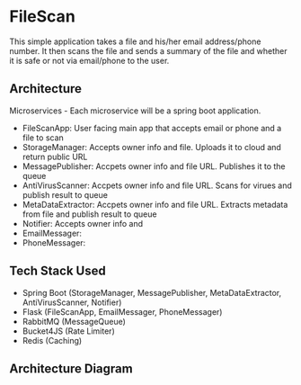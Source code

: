 # FileScan
This simple application takes a file and his/her email address/phone number. It then scans the file and sends a summary of the file and whether it is safe or not via email/phone to the user.

## Architecture

Microservices - Each microservice will be a spring boot application.  

* FileScanApp: User facing main app that accepts email or phone and a file to scan
* StorageManager: Accepts owner info and file. Uploads it to cloud and return public URL
* MessagePublisher: Accpets owner info and file URL. Publishes it to the queue
* AntiVirusScanner: Accpets owner info and file URL. Scans for virues and publish result to queue
* MetaDataExtractor: Accpets owner info and file URL. Extracts metadata from file and publish result to queue
* Notifier: Accepts owner info and 
* EmailMessager: 
* PhoneMessager: 

## Tech Stack Used
  
* Spring Boot (StorageManager, MessagePublisher, MetaDataExtractor, AntiVirusScanner, Notifier)
* Flask (FileScanApp, EmailMessager, PhoneMessager)
* RabbitMQ (MessageQueue)
* Bucket4JS (Rate Limiter)
* Redis (Caching)


## Architecture Diagram